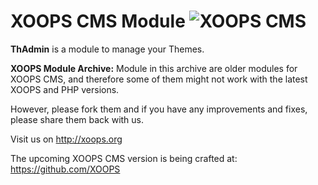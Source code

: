 # XOOPS CMS Module   ![XOOPS CMS](https://avatars2.githubusercontent.com/u/12771439?v=3&s=200)

**ThAdmin** is a module to manage your Themes.

**XOOPS Module Archive:** Module in this archive are older modules for XOOPS CMS, and therefore some of them might not work with the latest XOOPS and PHP versions. 

However, please fork them and if you have any improvements and fixes, please share them back with us. 

Visit us on http://xoops.org

The upcoming XOOPS CMS version is being crafted at: https://github.com/XOOPS
